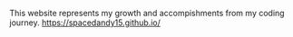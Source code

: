 This website represents my growth and accompishments from my coding journey. 
https://spacedandy15.github.io/